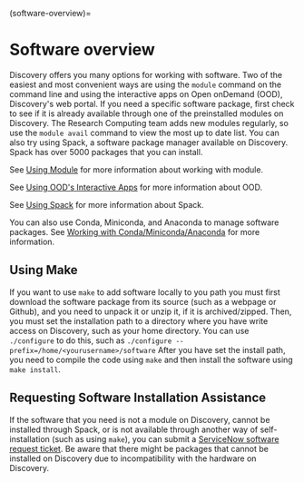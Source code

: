 (software-overview)=

# Software overview

Discovery offers you many options for working with software. Two of the easiest and most convenient ways are
using the `module` command on the command line and using the interactive apps on Open onDemand (OOD), Discovery's web portal.
If you need a specific software package, first check to see if it is already available through one of the preinstalled
modules on Discovery. The Research Computing team adds new modules regularly, so use the `module avail` command
to view the most up to date list. You can also try using Spack, a software package manager available on Discovery. Spack has over 5000 packages that
you can install.

See [Using Module](./02_modules.md#using-module) for more information about working with module.

See [Using OOD's Interactive Apps](../08_using-ood/03_interactiveapps.md#using-oods-interactive-apps) for more information about OOD.

See [Using Spack](./05_spack.md#using-spack) for more information about Spack.

You can also use Conda, Miniconda, and Anaconda to manage software packages. See [Working with Conda/Miniconda/Anaconda](./04_conda.md#working-with-condaminicondaanaconda) for more information.

## Using Make

If you want to use `make` to add software locally to you path you must first download the
software package from its source (such as a webpage or Github), and you need to unpack it or unzip it, if it is archived/zipped.
Then, you must set the installation path to a directory where you have write access on Discovery, such as your home directory.
You can use `./configure` to do this, such as  `./configure --prefix=/home/<yourusername>/software`
After you have set the install path, you need to compile the code using `make` and then install the software using `make install`.

## Requesting Software Installation Assistance

If the software that you need is not a module on Discovery, cannot be installed through Spack, or is not available through another way of
self-installation (such as using `make`), you can submit a [ServiceNow
software request ticket](https://service.northeastern.edu/tech?id=sc_cat_item&sys_id=777c510bdbebd340a37cd206ca9619b0).
Be aware that there might be packages that cannot be installed on Discovery due
to incompatibility with the hardware on Discovery.
